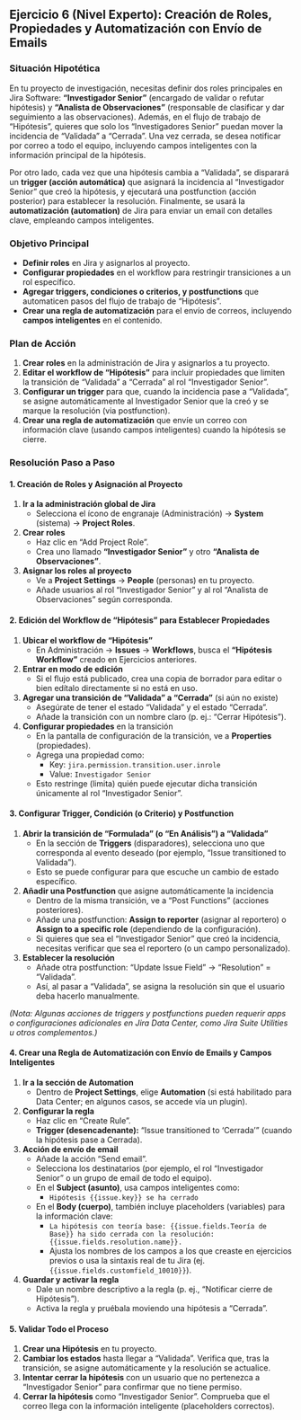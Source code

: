 ## **Ejercicio 6 (Nivel Experto): Creación de Roles, Propiedades y Automatización con Envío de Emails**

### **Situación Hipotética**

En tu proyecto de investigación, necesitas definir dos roles principales en Jira Software: **“Investigador Senior”** (encargado de validar o refutar hipótesis) y **“Analista de Observaciones”** (responsable de clasificar y dar seguimiento a las observaciones). Además, en el flujo de trabajo de “Hipótesis”, quieres que solo los “Investigadores Senior” puedan mover la incidencia de “Validada” a “Cerrada”. Una vez cerrada, se desea notificar por correo a todo el equipo, incluyendo campos inteligentes con la información principal de la hipótesis.

Por otro lado, cada vez que una hipótesis cambia a “Validada”, se disparará un **trigger (acción automática)** que asignará la incidencia al “Investigador Senior” que creó la hipótesis, y ejecutará una postfunction (acción posterior) para establecer la resolución. Finalmente, se usará la **automatización (automation)** de Jira para enviar un email con detalles clave, empleando campos inteligentes.

### **Objetivo Principal**

* **Definir roles** en Jira y asignarlos al proyecto.  
* **Configurar propiedades** en el workflow para restringir transiciones a un rol específico.  
* **Agregar triggers, condiciones o criterios, y postfunctions** que automaticen pasos del flujo de trabajo de “Hipótesis”.  
* **Crear una regla de automatización** para el envío de correos, incluyendo **campos inteligentes** en el contenido.

### **Plan de Acción**

1. **Crear roles** en la administración de Jira y asignarlos a tu proyecto.  
2. **Editar el workflow de “Hipótesis”** para incluir propiedades que limiten la transición de “Validada” a “Cerrada” al rol “Investigador Senior”.  
3. **Configurar un trigger** para que, cuando la incidencia pase a “Validada”, se asigne automáticamente al Investigador Senior que la creó y se marque la resolución (via postfunction).  
4. **Crear una regla de automatización** que envíe un correo con información clave (usando campos inteligentes) cuando la hipótesis se cierre.

### **Resolución Paso a Paso**

#### **1\. Creación de Roles y Asignación al Proyecto**

1. **Ir a la administración global de Jira**  
   * Selecciona el ícono de engranaje (Administración) → **System** (sistema) → **Project Roles**.  
2. **Crear roles**  
   * Haz clic en “Add Project Role”.  
   * Crea uno llamado **“Investigador Senior”** y otro **“Analista de Observaciones”**.  
3. **Asignar los roles al proyecto**  
   * Ve a **Project Settings** → **People** (personas) en tu proyecto.  
   * Añade usuarios al rol “Investigador Senior” y al rol “Analista de Observaciones” según corresponda.

#### **2\. Edición del Workflow de “Hipótesis” para Establecer Propiedades**

1. **Ubicar el workflow de “Hipótesis”**  
   * En Administración → **Issues** → **Workflows**, busca el **“Hipótesis Workflow”** creado en Ejercicios anteriores.  
2. **Entrar en modo de edición**  
   * Si el flujo está publicado, crea una copia de borrador para editar o bien edítalo directamente si no está en uso.  
3. **Agregar una transición de “Validada” a “Cerrada”** (si aún no existe)  
   * Asegúrate de tener el estado “Validada” y el estado “Cerrada”.  
   * Añade la transición con un nombre claro (p. ej.: “Cerrar Hipótesis”).  
4. **Configurar propiedades** en la transición  
   * En la pantalla de configuración de la transición, ve a **Properties** (propiedades).  
   * Agrega una propiedad como:  
     * Key: `jira.permission.transition.user.inrole`  
     * Value: `Investigador Senior`  
   * Esto restringe (limita) quién puede ejecutar dicha transición únicamente al rol “Investigador Senior”.

#### **3\. Configurar Trigger, Condición (o Criterio) y Postfunction**

1. **Abrir la transición de “Formulada” (o “En Análisis”) a “Validada”**  
   * En la sección de **Triggers** (disparadores), selecciona uno que corresponda al evento deseado (por ejemplo, “Issue transitioned to Validada”).  
   * Esto se puede configurar para que escuche un cambio de estado específico.  
2. **Añadir una Postfunction** que asigne automáticamente la incidencia  
   * Dentro de la misma transición, ve a “Post Functions” (acciones posteriores).  
   * Añade una postfunction: **Assign to reporter** (asignar al reportero) o **Assign to a specific role** (dependiendo de la configuración).  
   * Si quieres que sea el “Investigador Senior” que creó la incidencia, necesitas verificar que sea el reportero (o un campo personalizado).  
3. **Establecer la resolución**  
   * Añade otra postfunction: “Update Issue Field” → “Resolution” \= “Validada”.  
   * Así, al pasar a “Validada”, se asigna la resolución sin que el usuario deba hacerlo manualmente.

*(Nota: Algunas acciones de triggers y postfunctions pueden requerir apps o configuraciones adicionales en Jira Data Center, como Jira Suite Utilities u otros complementos.)*

#### **4\. Crear una Regla de Automatización con Envío de Emails y Campos Inteligentes**

1. **Ir a la sección de Automation**  
   * Dentro de **Project Settings**, elige **Automation** (si está habilitado para Data Center; en algunos casos, se accede vía un plugin).  
2. **Configurar la regla**  
   * Haz clic en “Create Rule”.  
   * **Trigger (desencadenante):** “Issue transitioned to ‘Cerrada’” (cuando la hipótesis pase a Cerrada).  
3. **Acción de envío de email**  
   * Añade la acción “Send email”.  
   * Selecciona los destinatarios (por ejemplo, el rol “Investigador Senior” o un grupo de email de todo el equipo).  
   * En el **Subject (asunto)**, usa campos inteligentes como:  
     * `Hipótesis {{issue.key}} se ha cerrado`  
   * En el **Body (cuerpo)**, también incluye placeholders (variables) para la información clave:  
     * `La hipótesis con teoría base: {{issue.fields.Teoría de Base}} ha sido cerrada con la resolución: {{issue.fields.resolution.name}}.`  
     * Ajusta los nombres de los campos a los que creaste en ejercicios previos o usa la sintaxis real de tu Jira (ej. `{{issue.fields.customfield_10010}}`).  
4. **Guardar y activar la regla**  
   * Dale un nombre descriptivo a la regla (p. ej., “Notificar cierre de Hipótesis”).  
   * Activa la regla y pruébala moviendo una hipótesis a “Cerrada”.

#### **5\. Validar Todo el Proceso**

1. **Crear una Hipótesis** en tu proyecto.  
2. **Cambiar los estados** hasta llegar a “Validada”. Verifica que, tras la transición, se asigne automáticamente y la resolución se actualice.  
3. **Intentar cerrar la hipótesis** con un usuario que no pertenezca a “Investigador Senior” para confirmar que no tiene permiso.  
4. **Cerrar la hipótesis** como “Investigador Senior”. Comprueba que el correo llega con la información inteligente (placeholders correctos).